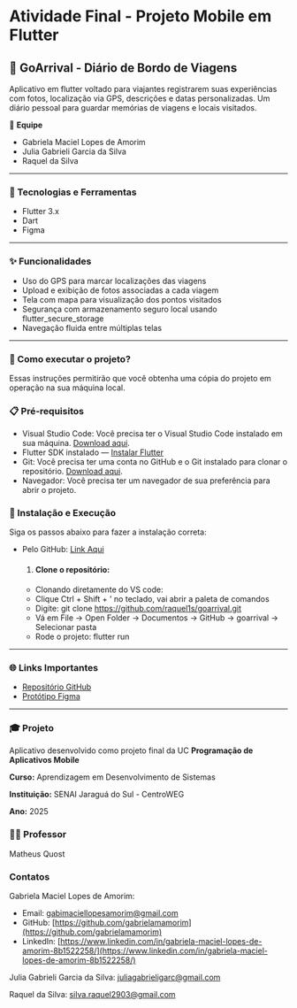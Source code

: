 # Atividade Final - Projeto Mobile em Flutter
## 📍 GoArrival - Diário de Bordo de Viagens

Aplicativo em flutter voltado para viajantes registrarem suas experiências com fotos, localização via GPS, descrições e datas personalizadas. Um diário pessoal para guardar memórias de viagens e locais visitados.


👥 **Equipe**
- Gabriela Maciel Lopes de Amorim
- Julia Gabrieli Garcia da Silva
- Raquel da Silva

---

### 🚀 Tecnologias e Ferramentas

- Flutter 3.x
- Dart
- Figma

--- 

### ✨ Funcionalidades

- Uso do GPS para marcar localizações das viagens  
- Upload e exibição de fotos associadas a cada viagem  
- Tela com mapa para visualização dos pontos visitados  
- Segurança com armazenamento seguro local usando flutter_secure_storage  
- Navegação fluida entre múltiplas telas

---

### 📂 Como executar o projeto?

Essas instruções permitirão que você obtenha uma cópia do projeto em operação na sua máquina local.

### 📋 Pré-requisitos

- Visual Studio Code: Você precisa ter o Visual Studio Code instalado em sua máquina. [Download aqui](https://code.visualstudio.com/).
- Flutter SDK instalado — [Instalar Flutter](https://docs.flutter.dev/get-started/install)  
- Git: Você precisa ter uma conta no GitHub e o Git instalado para clonar o repositório. [Download aqui](https://git-scm.com/).
- Navegador: Você precisa ter um navegador de sua preferência para abrir o projeto.

### 🔧 Instalação e Execução

Siga os passos abaixo para fazer a instalação correta:

- Pelo GitHub: [Link Aqui](https://github.com/)

  1. #### Clone o repositório:
   - Clonando diretamente do VS code:
   - Clique Ctrl + Shift + ' no teclado, vai abrir a paleta de comandos
   - Digite: git clone https://github.com/raquel1s/goarrival.git
   - Vá em File -> Open Folder -> Documentos -> GitHub -> goarrival -> Selecionar pasta
   - Rode o projeto: flutter run
 
---

 ### 🌐 Links Importantes

 - [Repositório GitHub](https://github.com/raquel1s/goarrival.git)
 - [Protótipo Figma](https://www.figma.com/design/vxQRequ0V4sRJJSvsQOP1B/Di%C3%A1rio-de-Bordo-de-Viagens?node-id=0-1&p=f&t=hwILh8NuWy6Wlo7E-0)

---

### 🎓 Projeto

Aplicativo desenvolvido como projeto final da UC **Programação de Aplicativos Mobile**

**Curso:** Aprendizagem em Desenvolvimento de Sistemas

**Instituição:** SENAI Jaraguá do Sul - CentroWEG

**Ano:** 2025

### 👨‍🏫 Professor
Matheus Quost

### Contatos

Gabriela Maciel Lopes de Amorim: 
- Email: [gabimaciellopesamorim@gmail.com](gabimaciellopesamorim@gmail.com)
- GitHub: [https://github.com/gabrielamamorim](https://github.com/gabrielamamorim)
- LinkedIn: [https://www.linkedin.com/in/gabriela-maciel-lopes-de-amorim-8b1522258/](https://www.linkedin.com/in/gabriela-maciel-lopes-de-amorim-8b1522258/)

Julia Gabrieli Garcia da Silva: [juliagabrieligarc@gmail.com](juliagabrieligarc@gmail.com)

Raquel da Silva: [silva.raquel2903@gmail.com](silva.raquel2903@gmail.com)
